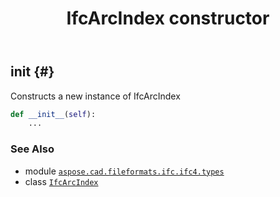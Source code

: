 ﻿---
title: IfcArcIndex constructor
second_title: Aspose.CAD for Python via .NET API References
description: 
type: docs
weight: 10
url: /python-net/aspose.cad.fileformats.ifc.ifc4.types/ifcarcindex/__init__/
is_root: false
---

## __init__ {#}

Constructs a new instance of IfcArcIndex



```python
def __init__(self):
    ...
```





### See Also
* module [`aspose.cad.fileformats.ifc.ifc4.types`](../../)
* class [`IfcArcIndex`](/cad/python-net/aspose.cad.fileformats.ifc.ifc4.types/ifcarcindex)

